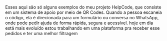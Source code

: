 Esses aqui são só alguns exemplos do meu projeto HelpCode, que consiste em um sistema de apoio por meio de QR Codes. Quando a pessoa escaneia o código, ela é direcionada para um formulário ou conversa no WhatsApp, onde pode pedir ajuda de forma rápida, segura e acessível.
hoje em dia está mais evoluído estou trabalhando em uma plataforma pra receber esse pedidos e ter uma melhor filtragem 
